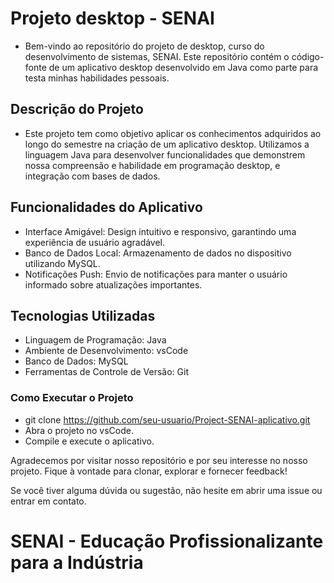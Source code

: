# **Projeto desktop -  SENAI**
 - Bem-vindo ao repositório do projeto  de desktop, curso do desenvolvimento de sistemas, SENAI. Este repositório contém o código-fonte de um aplicativo desktop desenvolvido em Java como parte para testa minhas habilidades pessoais.

## **Descrição do Projeto**
 - Este projeto tem como objetivo aplicar os conhecimentos adquiridos ao longo do semestre na criação de um aplicativo desktop. Utilizamos a linguagem Java para desenvolver funcionalidades que demonstrem nossa compreensão e habilidade em programação desktop, e integração com bases de dados.

## **Funcionalidades do Aplicativo**
 - Interface Amigável: Design intuitivo e responsivo, garantindo uma experiência de usuário agradável.
 - Banco de Dados Local: Armazenamento de dados no dispositivo utilizando MySQL.
 - Notificações Push: Envio de notificações para manter o usuário informado sobre atualizações importantes.
   
## **Tecnologias Utilizadas**
 - Linguagem de Programação: Java
 - Ambiente de Desenvolvimento: vsCode
 - Banco de Dados: MySQL
 - Ferramentas de Controle de Versão: Git
   
### **Como Executar o Projeto**
 - git clone https://github.com/seu-usuario/Project-SENAI-aplicativo.git
 - Abra o projeto no vsCode.
 - Compile e execute o aplicativo.
   


Agradecemos por visitar nosso repositório e por seu interesse no nosso projeto. Fique à vontade para clonar, explorar e fornecer feedback!

Se você tiver alguma dúvida ou sugestão, não hesite em abrir uma issue ou entrar em contato.

# **SENAI - Educação Profissionalizante para a Indústria**
